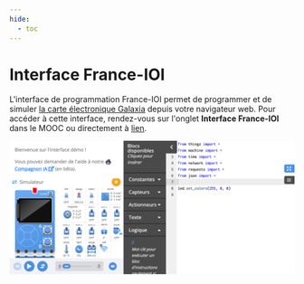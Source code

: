 ```yaml
---
hide:
  - toc
---
```


# Interface France-IOI

L'interface de programmation France-IOI permet de programmer et de simuler [la carte électronique Galaxia](galaxia.md) depuis votre navigateur web. Pour accéder à cette interface, rendez-vous sur l'onglet **Interface France-IOI** dans le MOOC ou directement à [lien](https://static-items.algorea.org/files/checkouts/9615a6818698411aafd48449bfbecfb0/galaxia-test/index_codecast.html).

![Interface France-IOI](img/interface_france-ioi.png)